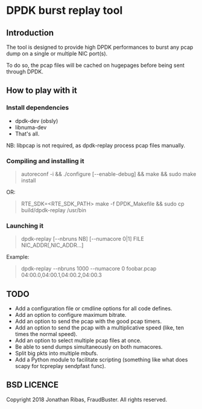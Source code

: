 # DPDK burst replay tool

## Introduction

The tool is designed to provide high DPDK performances to burst any pcap dump on
a single or multiple NIC port(s).

To do so, the pcap files will be cached on hugepages before being sent through DPDK.

## How to play with it

### Install dependencies

* dpdk-dev (obsly)
* libnuma-dev
* That's all.

NB: libpcap is not required, as dpdk-replay process pcap files manually.

### Compiling and installing it

> autoreconf -i && ./configure [--enable-debug] && make && sudo make install

OR:

> RTE_SDK=<RTE_SDK_PATH> make -f DPDK_Makefile && sudo cp build/dpdk-replay /usr/bin

### Launching it

> dpdk-replay [--nbruns NB] [--numacore 0|1] FILE NIC_ADDR[,NIC_ADDR...]

Example:
> dpdk-replay --nbruns 1000 --numacore 0 foobar.pcap 04:00.0,04:00.1,04:00.2,04:00.3

## TODO

* Add a configuration file or cmdline options for all code defines.
* Add an option to configure maximum bitrate.
* Add an option to send the pcap with the good pcap timers.
* Add an option to send the pcap with a multiplicative speed (like, ten times the normal speed).
* Add an option to select multiple pcap files at once.
* Be able to send dumps simultaneously on both numacores.
* Split big pkts into multiple mbufs.
* Add a Python module to facilitate scripting (something like what does scapy for tcpreplay sendpfast func).

## BSD LICENCE

Copyright 2018 Jonathan Ribas, FraudBuster. All rights reserved.
